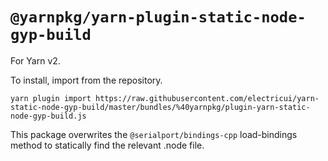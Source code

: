 # `@yarnpkg/yarn-plugin-static-node-gyp-build`

For Yarn v2.

To install, import from the repository.

```
yarn plugin import https://raw.githubusercontent.com/electricui/yarn-static-node-gyp-build/master/bundles/%40yarnpkg/plugin-yarn-static-node-gyp-build.js
```

This package overwrites the `@serialport/bindings-cpp` load-bindings method to statically find the relevant .node file.
